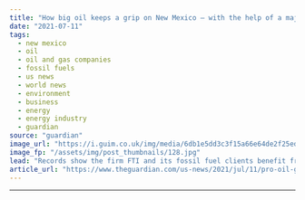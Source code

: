 ```yaml
---
title: "How big oil keeps a grip on New Mexico – with the help of a major lobbyist"
date: "2021-07-11"
tags: 
  - new mexico
  - oil
  - oil and gas companies
  - fossil fuels
  - us news
  - world news
  - environment
  - business
  - energy
  - energy industry
  - guardian
source: "guardian"
image_url: "https://i.guim.co.uk/img/media/6db1e5dd3c3f15a66e64de2f25edcdcdb9fbdc50/0_100_3000_1800/master/3000.jpg?width=460&quality=85&auto=format&fit=max&s=01ef379d68b0df8ca77283e562833b90"
image_fp: "/assets/img/post_thumbnails/128.jpg"
lead: "Records show the firm FTI and its fossil fuel clients benefit from local government tiesWhen Joe Biden paused oil and gas drilling leases on federal lands earlier this year, the alarm bells rang in south-eastern New Mexico. Continue reading......"
article_url: "https://www.theguardian.com/us-news/2021/jul/11/pro-oil-gas-lobbying-influence-republican-new-mexico"
---
```


---
